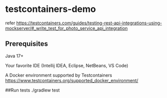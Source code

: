 # testcontainers-demo
refer https://testcontainers.com/guides/testing-rest-api-integrations-using-mockserver/#_write_test_for_photo_service_api_integration
## Prerequisites
Java 17+

Your favorite IDE (Intellij IDEA, Eclipse, NetBeans, VS Code)

A Docker environment supported by Testcontainers https://www.testcontainers.org/supported_docker_environment/

##Run tests
./gradlew test
